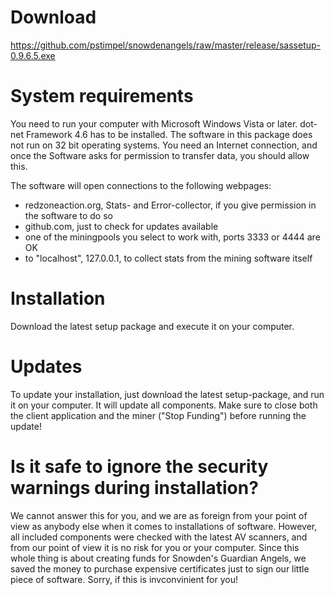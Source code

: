 # Download

https://github.com/pstimpel/snowdenangels/raw/master/release/sassetup-0.9.6.5.exe

# System requirements

You need to run your computer with Microsoft Windows Vista or later. dot-net Framework 4.6 has to be installed. The software in this package does not run on 32 bit operating systems. You need an Internet connection, and once the Software asks for permission to transfer data, you should allow this.

The software will open connections to the following webpages:

* redzoneaction.org, Stats- and Error-collector, if you give permission in the software to do so
* github.com, just to check for updates available
* one of the miningpools you select to work with, ports 3333 or 4444 are OK
* to "localhost", 127.0.0.1, to collect stats from the mining software itself

# Installation

Download the latest setup package and execute it on your computer.

# Updates

To update your installation, just download the latest setup-package, and run it on your computer. It will update all components. Make sure to close both the client application and the miner ("Stop Funding") before running the update!

# Is it safe to ignore the security warnings during installation?

We cannot answer this for you, and we are as foreign from your point of view as anybody else when it comes to installations of software. However, all included components were checked with the latest AV scanners, and from our point of view it is no risk for you or your computer. Since this whole thing is about creating funds for Snowden's Guardian Angels, we saved the money to purchase expensive certificates just to sign our little piece of software. Sorry, if this is invconvinient for you!


